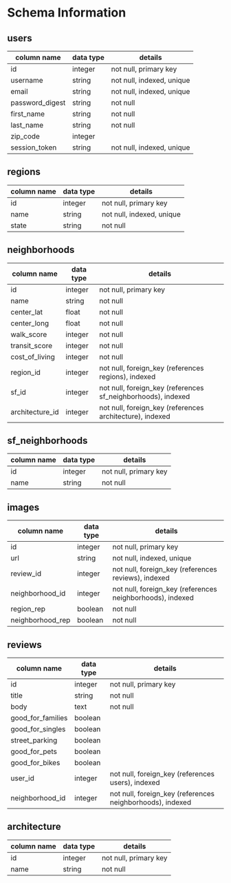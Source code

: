 # Schema Information

## users
column name     | data type | details
----------------|-----------|-----------------------
id              | integer   | not null, primary key
username        | string    | not null, indexed, unique
email           | string    | not null, indexed, unique
password_digest | string    | not null
first_name      | string    | not null
last_name       | string    | not null
zip_code        | integer   |
session_token   | string    | not null, indexed, unique

## regions
column name     | data type | details
----------------|-----------|-----------------------
id              | integer   | not null, primary key
name            | string    | not null, indexed, unique
state           | string    | not null

## neighborhoods
column name        | data type | details
-------------------|-----------|-----------------------
id                 | integer   | not null, primary key
name               | string    | not null
center_lat         | float     | not null
center_long        | float     | not null
walk_score         | integer   | not null
transit_score      | integer   | not null
cost_of_living     | integer   | not null
region_id          | integer   | not null, foreign_key (references regions), indexed
sf_id              | integer   | not null, foreign_key (references sf_neighborhoods), indexed
architecture_id    | integer   | not null, foreign_key (references architecture), indexed

## sf_neighborhoods
column name     | data type | details
----------------|-----------|-----------------------
id              | integer   | not null, primary key
name            | string    | not null

## images
column name      | data type | details
-----------------|-----------|-----------------------
id               | integer   | not null, primary key
url              | string    | not null, indexed, unique
review_id        | integer   | not null, foreign_key (references reviews), indexed
neighborhood_id  | integer   | not null, foreign_key (references neighborhoods), indexed
region_rep       | boolean   | not null
neighborhood_rep | boolean   | not null

## reviews
column name      | data type | details
-----------------|-----------|-----------------------
id               | integer   | not null, primary key
title            | string    | not null
body             | text      | not null
good_for_families| boolean   |
good_for_singles | boolean   |
street_parking   | boolean   |
good_for_pets    | boolean   |
good_for_bikes   | boolean   |
user_id          | integer   | not null, foreign_key (references users), indexed
neighborhood_id  | integer   | not null, foreign_key (references neighborhoods), indexed

## architecture
column name     | data type | details
----------------|-----------|-----------------------
id              | integer   | not null, primary key
name            | string    | not null

